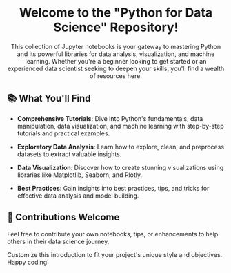 <h1 align="center">Welcome to the "Python for Data Science" Repository!</h1>

<p align="center">
  This collection of Jupyter notebooks is your gateway to mastering Python and its powerful libraries for data analysis, visualization, and machine learning. Whether you're a beginner looking to get started or an experienced data scientist seeking to deepen your skills, you'll find a wealth of resources here.
</p>

## 📚 What You'll Find

- **Comprehensive Tutorials**: Dive into Python's fundamentals, data manipulation, data visualization, and machine learning with step-by-step tutorials and practical examples.

- **Exploratory Data Analysis**: Learn how to explore, clean, and preprocess datasets to extract valuable insights.

- **Data Visualization**: Discover how to create stunning visualizations using libraries like Matplotlib, Seaborn, and Plotly.

- **Best Practices**: Gain insights into best practices, tips, and tricks for effective data analysis and model building.

## 🌟 Contributions Welcome

Feel free to contribute your own notebooks, tips, or enhancements to help others in their data science journey.

Customize this introduction to fit your project's unique style and objectives. Happy coding!
